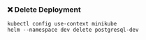 ### ❌ Delete Deployment
```shell
kubectl config use-context minikube
helm --namespace dev delete postgresql-dev
```
